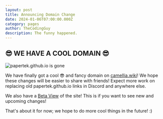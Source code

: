 ```yaml
---
layout: post
title: Announcing Domain Change
date: 2024-01-06T07:00:00.000Z
category: pages
author: TheCodingGuy
description: The funny happened.
---
```

## 😎 WE HAVE A COOL DOMAIN 😎


![papertek.github.io is gone](/assets/images/uploads/crabrave.gif "papertek.github.io is gone")


We have finally got a cool 😎 and fancy domain on [camellia.wiki](https://camellia.wiki)! We hope these changes will be easier to share with friends! Expect more work on replacing old papertek.github.io links in Discord and anywhere else.


We also have a [Beta View](https://beta.camellia.wiki) of the site! This is if you want to see new and upcoming changes!


That's about it for now; we hope to do more cool things in the future! :)